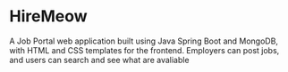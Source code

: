 # HireMeow
A Job Portal web application built using Java Spring Boot and MongoDB, with HTML and CSS templates for the frontend.  Employers can post jobs, and users can search and see what are avaliable
